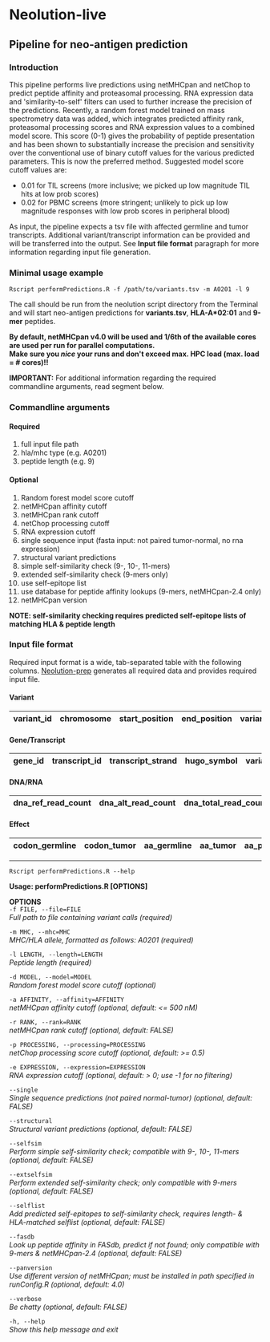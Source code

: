 # Neolution-live
## Pipeline for neo-antigen prediction

### Introduction

This pipeline performs live predictions using netMHCpan and netChop to predict peptide affinity and proteasomal processing. RNA expression data and 'similarity-to-self' filters can used to further increase the precision of the predictions. Recently, a random forest model trained on mass spectrometry data was added, which integrates predicted affinity rank, proteasomal processing scores and RNA expression values to a combined model score. This score (0-1) gives the probability of peptide presentation and has been shown to substantially increase the precision and sensitivity over the conventional use of binary cutoff values for the various predicted parameters. This is now the preferred method. Suggested model score cutoff values are:

* 0.01 for TIL screens (more inclusive; we picked up low magnitude TIL hits at low prob scores)
* 0.02 for PBMC screens (more stringent; unlikely to pick up low magnitude responses with low prob scores in peripheral blood)

As input, the pipeline expects a tsv file with affected germline and tumor transcripts. Additional variant/transcript information can be provided and will be transferred into the output. See **Input file format** paragraph for more information regarding input file generation.

### Minimal usage example

`Rscript performPredictions.R -f /path/to/variants.tsv -m A0201 -l 9`

The call should be run from the neolution script directory from the Terminal and will start neo-antigen predictions for **variants.tsv**, __HLA-A*02:01__ and **9-mer** peptides. 

**By default, netMHCpan v4.0 will be used and 1/6th of the available cores are used per run for parallel computations.  
Make sure you *nice* your runs and don't exceed max. HPC load (max. load = # cores)!!**

**IMPORTANT:** For additional information regarding the required commandline arguments, read segment below.

### Commandline arguments

#### Required

1. full input file path
2. hla/mhc type (e.g. A0201)
3. peptide length (e.g. 9) 

#### Optional

1. Random forest model score cutoff
2. netMHCpan affinity cutoff
3. netMHCpan rank cutoff
4. netChop processing cutoff
5. RNA expression cutoff
6. single sequence input (fasta input: not paired tumor-normal, no rna expression)
7. structural variant predictions
8. simple self-similarity check (9-, 10-, 11-mers)
9. extended self-similarity check (9-mers only)
10. use self-epitope list
11. use database for peptide affinity lookups (9-mers, netMHCpan-2.4 only)
12. netMHCpan version

**NOTE: self-similarity checking requires predicted self-epitope lists of matching HLA & peptide length**

### Input file format

Required input format is a wide, tab-separated table with the following columns. [Neolution-prep](https://gitlab.nki.nl/l.fanchi/neolution-prep) generates all required data and provides required input file.

#### Variant

| variant\_id | chromosome | start\_position | end\_position | variant\_strand | ref\_allele | alt\_allele |
|-------------|------------|-----------------|---------------|-----------------|-------------|-------------|

#### Gene/Transcript

| gene\_id | transcript\_id | transcript\_strand | hugo\_symbol | variant\_classification | transcript\_remark | transcript\_extension | nmd\_status | nmd\_remark |
|----------|----------|---------|----------|-----------|---------|------------|-------------|-------------|

#### DNA/RNA

| dna\_ref\_read\_count | dna\_alt\_read\_count | dna\_total\_read\_count | dna\_vaf | rna\_ref\_read\_count | rna\_alt\_read\_count | rna\_total\_read\_count | rna\_vaf | rna\_alt\_expression | rna\_expression |
|----------|-----------|------------|------------|----------|-----------|-----------|------------|--------|--------|

#### Effect

| codon\_germline | codon\_tumor | aa\_germline | aa\_tumor | aa\_pos\_germline | aa\_pos\_tumor\_start | aa\_pos\_tumor\_stop | peptidecontextnormal | peptidecontexttumor |
|----------|-----------|------------|-------------|-----------|------------|-----------|----------|--------|

---

`Rscript performPredictions.R --help`  

**Usage: performPredictions.R [OPTIONS]**

**OPTIONS**  
`-f FILE, --file=FILE`  
*Full path to file containing variant calls (required)*

`-m MHC, --mhc=MHC`  
*MHC/HLA allele, formatted as follows: A0201 (required)*

`-l LENGTH, --length=LENGTH`  
*Peptide length (required)*

`-d MODEL, --model=MODEL`  
*Random forest model score cutoff (optional)*

`-a AFFINITY, --affinity=AFFINITY`  
*netMHCpan affinity cutoff (optional, default: <= 500 nM)*

`-r RANK, --rank=RANK`  
*netMHCpan rank cutoff (optional, default: FALSE)*

`-p PROCESSING, --processing=PROCESSING`  
*netChop processing score cutoff (optional, default: >= 0.5)*

`-e EXPRESSION, --expression=EXPRESSION`  
*RNA expression cutoff (optional, default: > 0; use -1 for no filtering)*

`--single`  
*Single sequence predictions (not paired normal-tumor) (optional, default: FALSE)*

`--structural`  
*Structural variant predictions (optional, default: FALSE)*

`--selfsim`  
*Perform simple self-similarity check; compatible with 9-, 10-, 11-mers (optional, default: FALSE)*

`--extselfsim`  
*Perform extended self-similarity check; only compatible with 9-mers (optional, default: FALSE)*

`--selflist`  
*Add predicted self-epitopes to self-similarity check, requires length- & HLA-matched selflist (optional, default: FALSE)*

`--fasdb`  
*Look up peptide affinity in FASdb, predict if not found; only compatible with 9-mers & netMHCpan-2.4 (optional, default: FALSE)*

`--panversion`  
*Use different version of netMHCpan; must be installed in path specified in runConfig.R (optional, default: 4.0)*

`--verbose`  
*Be chatty (optional, default: FALSE)*

`-h, --help`  
*Show this help message and exit*
